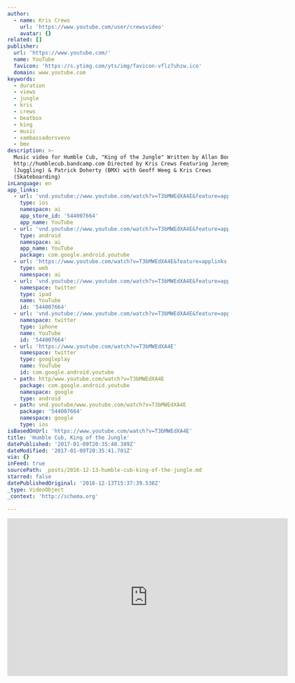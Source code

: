 ```yaml
---
author:
  - name: Kris Crews
    url: 'https://www.youtube.com/user/crewsvideo'
    avatar: {}
related: []
publisher:
  url: 'https://www.youtube.com/'
  name: YouTube
  favicon: 'https://s.ytimg.com/yts/img/favicon-vflz7uhzw.ico'
  domain: www.youtube.com
keywords:
  - duration
  - views
  - jungle
  - kris
  - crews
  - beatbox
  - king
  - music
  - xambassadorsvevo
  - bmx
description: >-
  Music video for Humble Cub, "King of the Jungle" Written by Allan Boothe
  http://humblecub.bandcamp.com Directed by Kris Crews Featuring Jeremy Gregory
  (Juggling) & Patrick Doherty (BMX) with Geoff Weeg & Kris Crews
  (Skateboarding)
inLanguage: en
app_links:
  - url: 'vnd.youtube://www.youtube.com/watch?v=T3bMWEdXA4E&feature=applinks'
    type: ios
    namespace: ai
    app_store_id: '544007664'
    app_name: YouTube
  - url: 'vnd.youtube://www.youtube.com/watch?v=T3bMWEdXA4E&feature=applinks'
    type: android
    namespace: ai
    app_name: YouTube
    package: com.google.android.youtube
  - url: 'https://www.youtube.com/watch?v=T3bMWEdXA4E&feature=applinks'
    type: web
    namespace: ai
  - url: 'vnd.youtube://www.youtube.com/watch?v=T3bMWEdXA4E&feature=applinks'
    namespace: twitter
    type: ipad
    name: YouTube
    id: '544007664'
  - url: 'vnd.youtube://www.youtube.com/watch?v=T3bMWEdXA4E&feature=applinks'
    namespace: twitter
    type: iphone
    name: YouTube
    id: '544007664'
  - url: 'https://www.youtube.com/watch?v=T3bMWEdXA4E'
    namespace: twitter
    type: googleplay
    name: YouTube
    id: com.google.android.youtube
  - path: http/www.youtube.com/watch?v=T3bMWEdXA4E
    package: com.google.android.youtube
    namespace: google
    type: android
  - path: vnd.youtube/www.youtube.com/watch?v=T3bMWEdXA4E
    package: '544007664'
    namespace: google
    type: ios
isBasedOnUrl: 'https://www.youtube.com/watch?v=T3bMWEdXA4E'
title: 'Humble Cub, King of the Jungle'
datePublished: '2017-01-09T20:35:48.389Z'
dateModified: '2017-01-09T20:35:41.701Z'
via: {}
inFeed: true
sourcePath: _posts/2016-12-13-humble-cub-king-of-the-jungle.md
starred: false
datePublishedOriginal: '2016-12-13T15:37:39.538Z'
_type: VideoObject
_context: 'http://schema.org'

---
```

<iframe src="https://cdn.embedly.com/widgets/media.html?src=https%3A%2F%2Fwww.youtube.com%2Fembed%2FT3bMWEdXA4E%3Ffeature%3Doembed&amp;url=http%3A%2F%2Fwww.youtube.com%2Fwatch%3Fv%3DT3bMWEdXA4E&amp;image=https%3A%2F%2Fi.ytimg.com%2Fvi%2FT3bMWEdXA4E%2Fhqdefault.jpg&amp;key=b7d04c9b404c499eba89ee7072e1c4f7&amp;type=text%2Fhtml&amp;schema=youtube" width="640" height="360" scrolling="no" frameborder="0" allowfullscreen="" style=""></iframe>